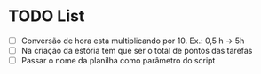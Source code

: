# TODO List

- [ ] Conversão de hora esta multiplicando por 10. Ex.: 0,5 h -> 5h
- [ ] Na criação da estória tem que ser o total de pontos das tarefas
- [ ] Passar o nome da planilha como parâmetro do script
